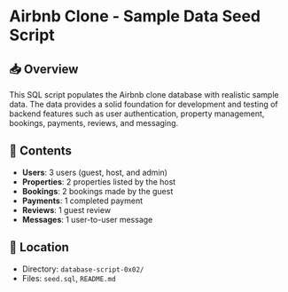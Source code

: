 # Airbnb Clone - Sample Data Seed Script

## 📥 Overview

This SQL script populates the Airbnb clone database with realistic sample data. The data provides a solid foundation for development and testing of backend features such as user authentication, property management, bookings, payments, reviews, and messaging.

## 📄 Contents

- **Users**: 3 users (guest, host, and admin)
- **Properties**: 2 properties listed by the host
- **Bookings**: 2 bookings made by the guest
- **Payments**: 1 completed payment
- **Reviews**: 1 guest review
- **Messages**: 1 user-to-user message

## 📁 Location

- Directory: `database-script-0x02/`
- Files: `seed.sql`, `README.md`
